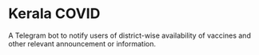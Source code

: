 # Kerala COVID
A Telegram bot to notify users of district-wise availability of vaccines and other relevant announcement or information. 
